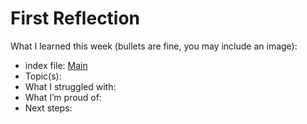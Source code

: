 # First Reflection
What I learned this week (bullets are fine, you may include an image):

- index file: [Main](../index.md)
- Topic(s):
- What I struggled with:
- What I’m proud of:
- Next steps:

